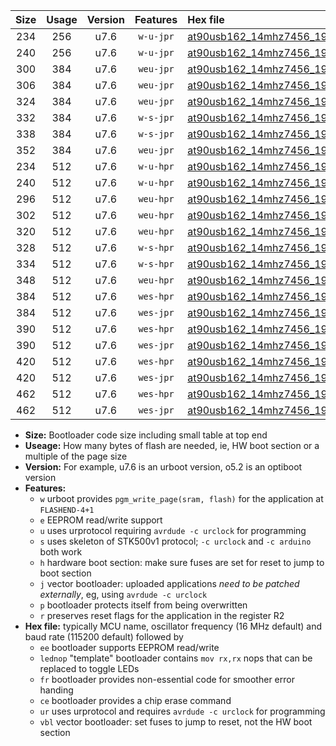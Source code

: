 |Size|Usage|Version|Features|Hex file|
|:-:|:-:|:-:|:-:|:--|
|234|256|u7.6|`w-u-jpr`|[at90usb162_14mhz7456_19200bps_ur_vbl.hex](https://raw.githubusercontent.com/stefanrueger/urboot/main//at90usb162_14mhz7456_19200bps_ur_vbl.hex)|
|240|256|u7.6|`w-u-jpr`|[at90usb162_14mhz7456_19200bps_lednop_ur_vbl.hex](https://raw.githubusercontent.com/stefanrueger/urboot/main//at90usb162_14mhz7456_19200bps_lednop_ur_vbl.hex)|
|300|384|u7.6|`weu-jpr`|[at90usb162_14mhz7456_19200bps_ee_ur_vbl.hex](https://raw.githubusercontent.com/stefanrueger/urboot/main//at90usb162_14mhz7456_19200bps_ee_ur_vbl.hex)|
|306|384|u7.6|`weu-jpr`|[at90usb162_14mhz7456_19200bps_ee_lednop_ur_vbl.hex](https://raw.githubusercontent.com/stefanrueger/urboot/main//at90usb162_14mhz7456_19200bps_ee_lednop_ur_vbl.hex)|
|324|384|u7.6|`weu-jpr`|[at90usb162_14mhz7456_19200bps_ee_lednop_fr_ur_vbl.hex](https://raw.githubusercontent.com/stefanrueger/urboot/main//at90usb162_14mhz7456_19200bps_ee_lednop_fr_ur_vbl.hex)|
|332|384|u7.6|`w-s-jpr`|[at90usb162_14mhz7456_19200bps_vbl.hex](https://raw.githubusercontent.com/stefanrueger/urboot/main//at90usb162_14mhz7456_19200bps_vbl.hex)|
|338|384|u7.6|`w-s-jpr`|[at90usb162_14mhz7456_19200bps_lednop_vbl.hex](https://raw.githubusercontent.com/stefanrueger/urboot/main//at90usb162_14mhz7456_19200bps_lednop_vbl.hex)|
|352|384|u7.6|`weu-jpr`|[at90usb162_14mhz7456_19200bps_ee_lednop_fr_ce_ur_vbl.hex](https://raw.githubusercontent.com/stefanrueger/urboot/main//at90usb162_14mhz7456_19200bps_ee_lednop_fr_ce_ur_vbl.hex)|
|234|512|u7.6|`w-u-hpr`|[at90usb162_14mhz7456_19200bps_ur.hex](https://raw.githubusercontent.com/stefanrueger/urboot/main//at90usb162_14mhz7456_19200bps_ur.hex)|
|240|512|u7.6|`w-u-hpr`|[at90usb162_14mhz7456_19200bps_lednop_ur.hex](https://raw.githubusercontent.com/stefanrueger/urboot/main//at90usb162_14mhz7456_19200bps_lednop_ur.hex)|
|296|512|u7.6|`weu-hpr`|[at90usb162_14mhz7456_19200bps_ee_ur.hex](https://raw.githubusercontent.com/stefanrueger/urboot/main//at90usb162_14mhz7456_19200bps_ee_ur.hex)|
|302|512|u7.6|`weu-hpr`|[at90usb162_14mhz7456_19200bps_ee_lednop_ur.hex](https://raw.githubusercontent.com/stefanrueger/urboot/main//at90usb162_14mhz7456_19200bps_ee_lednop_ur.hex)|
|320|512|u7.6|`weu-hpr`|[at90usb162_14mhz7456_19200bps_ee_lednop_fr_ur.hex](https://raw.githubusercontent.com/stefanrueger/urboot/main//at90usb162_14mhz7456_19200bps_ee_lednop_fr_ur.hex)|
|328|512|u7.6|`w-s-hpr`|[at90usb162_14mhz7456_19200bps.hex](https://raw.githubusercontent.com/stefanrueger/urboot/main//at90usb162_14mhz7456_19200bps.hex)|
|334|512|u7.6|`w-s-hpr`|[at90usb162_14mhz7456_19200bps_lednop.hex](https://raw.githubusercontent.com/stefanrueger/urboot/main//at90usb162_14mhz7456_19200bps_lednop.hex)|
|348|512|u7.6|`weu-hpr`|[at90usb162_14mhz7456_19200bps_ee_lednop_fr_ce_ur.hex](https://raw.githubusercontent.com/stefanrueger/urboot/main//at90usb162_14mhz7456_19200bps_ee_lednop_fr_ce_ur.hex)|
|384|512|u7.6|`wes-hpr`|[at90usb162_14mhz7456_19200bps_ee.hex](https://raw.githubusercontent.com/stefanrueger/urboot/main//at90usb162_14mhz7456_19200bps_ee.hex)|
|384|512|u7.6|`wes-jpr`|[at90usb162_14mhz7456_19200bps_ee_vbl.hex](https://raw.githubusercontent.com/stefanrueger/urboot/main//at90usb162_14mhz7456_19200bps_ee_vbl.hex)|
|390|512|u7.6|`wes-hpr`|[at90usb162_14mhz7456_19200bps_ee_lednop.hex](https://raw.githubusercontent.com/stefanrueger/urboot/main//at90usb162_14mhz7456_19200bps_ee_lednop.hex)|
|390|512|u7.6|`wes-jpr`|[at90usb162_14mhz7456_19200bps_ee_lednop_vbl.hex](https://raw.githubusercontent.com/stefanrueger/urboot/main//at90usb162_14mhz7456_19200bps_ee_lednop_vbl.hex)|
|420|512|u7.6|`wes-hpr`|[at90usb162_14mhz7456_19200bps_ee_lednop_fr.hex](https://raw.githubusercontent.com/stefanrueger/urboot/main//at90usb162_14mhz7456_19200bps_ee_lednop_fr.hex)|
|420|512|u7.6|`wes-jpr`|[at90usb162_14mhz7456_19200bps_ee_lednop_fr_vbl.hex](https://raw.githubusercontent.com/stefanrueger/urboot/main//at90usb162_14mhz7456_19200bps_ee_lednop_fr_vbl.hex)|
|462|512|u7.6|`wes-hpr`|[at90usb162_14mhz7456_19200bps_ee_lednop_fr_ce.hex](https://raw.githubusercontent.com/stefanrueger/urboot/main//at90usb162_14mhz7456_19200bps_ee_lednop_fr_ce.hex)|
|462|512|u7.6|`wes-jpr`|[at90usb162_14mhz7456_19200bps_ee_lednop_fr_ce_vbl.hex](https://raw.githubusercontent.com/stefanrueger/urboot/main//at90usb162_14mhz7456_19200bps_ee_lednop_fr_ce_vbl.hex)|

- **Size:** Bootloader code size including small table at top end
- **Useage:** How many bytes of flash are needed, ie, HW boot section or a multiple of the page size
- **Version:** For example, u7.6 is an urboot version, o5.2 is an optiboot version
- **Features:**
  + `w` urboot provides `pgm_write_page(sram, flash)` for the application at `FLASHEND-4+1`
  + `e` EEPROM read/write support
  + `u` uses urprotocol requiring `avrdude -c urclock` for programming
  + `s` uses skeleton of STK500v1 protocol; `-c urclock` and `-c arduino` both work
  + `h` hardware boot section: make sure fuses are set for reset to jump to boot section
  + `j` vector bootloader: uploaded applications *need to be patched externally*, eg, using `avrdude -c urclock`
  + `p` bootloader protects itself from being overwritten
  + `r` preserves reset flags for the application in the register R2
- **Hex file:** typically MCU name, oscillator frequency (16 MHz default) and baud rate (115200 default) followed by
  + `ee` bootloader supports EEPROM read/write
  + `lednop` "template" bootloader contains `mov rx,rx` nops that can be replaced to toggle LEDs
  + `fr` bootloader provides non-essential code for smoother error handing
  + `ce` bootloader provides a chip erase command
  + `ur` uses urprotocol and requires `avrdude -c urclock` for programming
  + `vbl` vector bootloader: set fuses to jump to reset, not the HW boot section
